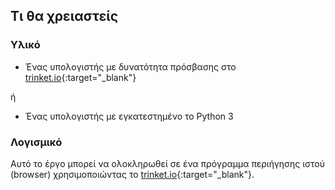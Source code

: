 ## Τι θα χρειαστείς

### Υλικό

+ Ένας υπολογιστής με δυνατότητα πρόσβασης στο [trinket.io](https://trinket.io){:target="_blank"} 

ή

+ Ένας υπολογιστής με εγκατεστημένο το Python 3

### Λογισμικό

Αυτό το έργο μπορεί να ολοκληρωθεί σε ένα πρόγραμμα περιήγησης ιστού (browser) χρησιμοποιώντας το [trinket.io](https://trinket.io){:target="_blank"}.
